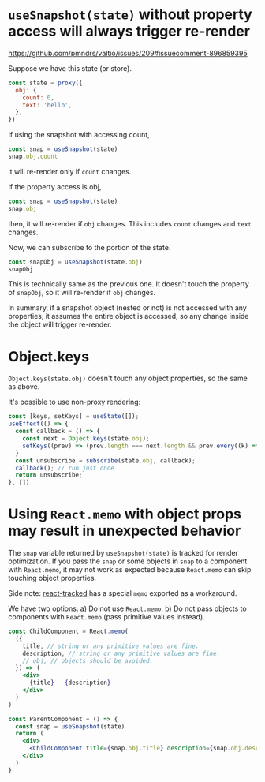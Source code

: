 <!-- ---
nav: 10
--- -->

# `useSnapshot(state)` without property access will always trigger re-render

https://github.com/pmndrs/valtio/issues/209#issuecomment-896859395

Suppose we have this state (or store).

```js
const state = proxy({
  obj: {
    count: 0,
    text: 'hello',
  },
})
```

If using the snapshot with accessing count,

```js
const snap = useSnapshot(state)
snap.obj.count
```

it will re-render only if `count` changes.

If the property access is obj,

```js
const snap = useSnapshot(state)
snap.obj
```

then, it will re-render if `obj` changes. This includes `count` changes and `text` changes.

Now, we can subscribe to the portion of the state.

```js
const snapObj = useSnapshot(state.obj)
snapObj
```

This is technically same as the previous one. It doesn't touch the property of `snapObj`, so it will re-render if `obj` changes.

In summary, if a snapshot object (nested or not) is not accessed with any properties, it assumes the entire object is accessed, so any change inside the object will trigger re-render.

# Object.keys

`Object.keys(state.obj)` doesn't touch any object properties, so the same as above.

It's possible to use non-proxy rendering:

```js
const [keys, setKeys] = useState([]);
useEffect(() => {
  const callback = () => {
    const next = Object.keys(state.obj);
    setKeys((prev) => (prev.length === next.length && prev.every((k) => next.includes(k)) ? prev: next);
  }
  const unsubscribe = subscribe(state.obj, callback);
  callback(); // run just once
  return unsubscribe;
}, [])
```

# Using `React.memo` with object props may result in unexpected behavior

The `snap` variable returned by `useSnapshot(state)` is tracked for render optimization.
If you pass the `snap` or some objects in `snap` to a component with `React.memo`,
it may not work as expected because `React.memo` can skip touching object properties.

Side note: [react-tracked](https://react-tracked.js.org) has a special `memo` exported as a workaround.

We have two options:
a) Do not use `React.memo`.
b) Do not pass objects to components with `React.memo` (pass primitive values instead).

```jsx
const ChildComponent = React.memo(
  ({
    title, // string or any primitive values are fine.
    description, // string or any primitive values are fine.
    // obj, // objects should be avoided.
  }) => (
    <div>
      {title} - {description}
    </div>
  )
)

const ParentComponent = () => {
  const snap = useSnapshot(state)
  return (
    <div>
      <ChildComponent title={snap.obj.title} description={snap.obj.description} />
    </div>
  )
}
```
